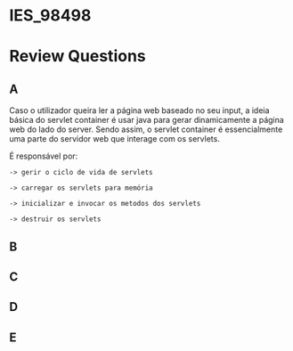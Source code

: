 # IES_98498

# Review Questions
## A
Caso o utilizador queira ler a página web baseado no seu input, a ideia básica do servlet container é usar java para gerar dinamicamente a página web do lado do server.
Sendo assim, o servlet container é essencialmente uma parte do servidor web que interage com os servlets.

É responsável por:

    -> gerir o ciclo de vida de servlets

    -> carregar os servlets para memória

    -> inicializar e invocar os metodos dos servlets

    -> destruir os servlets

## B


## C

## D

## E
